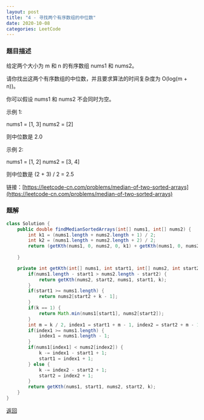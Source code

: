 ```yaml
---
layout: post
title: "4 - 寻找两个有序数组的中位数"
date: 2020-10-08
categories: LeetCode
---
```


### **题目描述**
给定两个大小为 m 和 n 的有序数组 nums1 和 nums2。

请你找出这两个有序数组的中位数，并且要求算法的时间复杂度为 O(log(m + n))。

你可以假设 nums1 和 nums2 不会同时为空。

示例 1:

nums1 = [1, 3]
nums2 = [2]

则中位数是 2.0  

示例 2:

nums1 = [1, 2]
nums2 = [3, 4]

则中位数是 (2 + 3) / 2 = 2.5  

链接：[https://leetcode-cn.com/problems/median-of-two-sorted-arrays](https://leetcode-cn.com/problems/median-of-two-sorted-arrays)


### **题解**
``` java
class Solution {
    public double findMedianSortedArrays(int[] nums1, int[] nums2) {
        int k1 = (nums1.length + nums2.length + 1) / 2;
        int k2 = (nums1.length + nums2.length + 2) / 2;
        return (getKth(nums1, 0, nums2, 0, k1) + getKth(nums1, 0, nums2, 0, k2)) * 0.5;
        
    }

    private int getKth(int[] nums1, int start1, int[] nums2, int start2, int k) {
        if(nums1.length - start1 > nums2.length - start2) {
            return getKth(nums2, start2, nums1, start1, k);
        }
        if(start1 >= nums1.length) {
            return nums2[start2 + k - 1];
        }
        if(k == 1) {
            return Math.min(nums1[start1], nums2[start2]);
        }
        int m = k / 2, index1 = start1 + m - 1, index2 = start2 + m - 1;
        if(index1 >= nums1.length) {
            index1 = nums1.length - 1;
        }
        if(nums1[index1] < nums2[index2]) {
            k -= index1 - start1 + 1;
            start1 = index1 + 1;
        } else {
            k -= index2 - start2 + 1;
            start2 = index2 + 1;
        }
        return getKth(nums1, start1, nums2, start2, k);
    }
}
```


[返回](https://maxwell-blog.cn/leetcode/2020/10/08/leetcode.html)